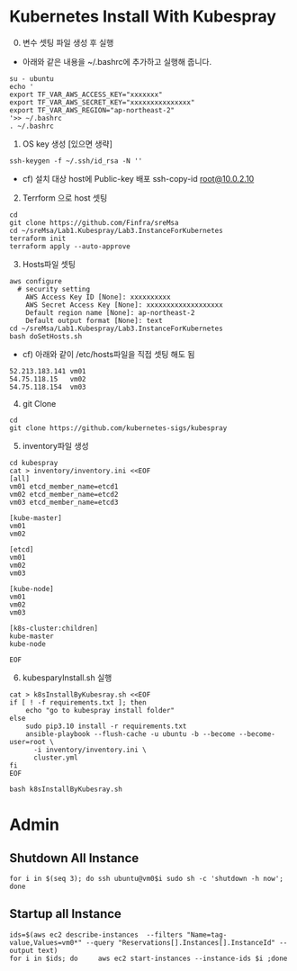 # Kubernetes Install With Kubespray
0. 변수 셋팅 파일 생성 후 실행
* 아래와 같은 내용을 ~/.bashrc에 추가하고 실행해 줍니다.
```
su - ubuntu
echo '
export TF_VAR_AWS_ACCESS_KEY="xxxxxxx"
export TF_VAR_AWS_SECRET_KEY="xxxxxxxxxxxxxxx"
export TF_VAR_AWS_REGION="ap-northeast-2"
'>> ~/.bashrc
. ~/.bashrc
```

1. OS key 생성 [있으면 생략]
```
ssh-keygen -f ~/.ssh/id_rsa -N ''
```
* cf) 설치 대상 host에 Public-key 배포
    ssh-copy-id root@10.0.2.10

2. Terrform 으로 host 셋팅
```
cd
git clone https://github.com/Finfra/sreMsa
cd ~/sreMsa/Lab1.Kubespray/Lab3.InstanceForKubernetes
terraform init
terraform apply --auto-approve
```


3. Hosts파일 셋팅
```
aws configure
  # security setting
    AWS Access Key ID [None]: xxxxxxxxxx
    AWS Secret Access Key [None]: xxxxxxxxxxxxxxxxxxx
    Default region name [None]: ap-northeast-2
    Default output format [None]: text
cd ~/sreMsa/Lab1.Kubespray/Lab3.InstanceForKubernetes
bash doSetHosts.sh
```

* cf) 아래와 같이 /etc/hosts파일을 직접 셋팅 해도 됨
```
52.213.183.141 vm01
54.75.118.15   vm02
54.75.118.154  vm03
```

4. git Clone
```
cd
git clone https://github.com/kubernetes-sigs/kubespray
```

5. inventory파일 생성
```
cd kubespray
cat > inventory/inventory.ini <<EOF
[all]
vm01 etcd_member_name=etcd1
vm02 etcd_member_name=etcd2
vm03 etcd_member_name=etcd3

[kube-master]
vm01
vm02

[etcd]
vm01
vm02
vm03

[kube-node]
vm01
vm02
vm03

[k8s-cluster:children]
kube-master
kube-node

EOF
```

6. kubesparyInstall.sh 실행
```
cat > k8sInstallByKubesray.sh <<EOF
if [ ! -f requirements.txt ]; then
    echo "go to kubespray install folder"
else
    sudo pip3.10 install -r requirements.txt
    ansible-playbook --flush-cache -u ubuntu -b --become --become-user=root \
      -i inventory/inventory.ini \
      cluster.yml
fi
EOF

bash k8sInstallByKubesray.sh
```

# Admin
## Shutdown All Instance
```
for i in $(seq 3); do ssh ubuntu@vm0$i sudo sh -c 'shutdown -h now'; done
```
## Startup all Instance
```
ids=$(aws ec2 describe-instances  --filters "Name=tag-value,Values=vm0*" --query "Reservations[].Instances[].InstanceId" --output text)
for i in $ids; do     aws ec2 start-instances --instance-ids $i ;done
```
